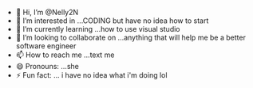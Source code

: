 - 👋 Hi, I’m @Nelly2N
- 👀 I’m interested in ...CODING but have no idea how to start
- 🌱 I’m currently learning ...how to use visual studio
- 💞️ I’m looking to collaborate on ...anything that will help me be a better software engineer 
- 📫 How to reach me ...text me
- 😄 Pronouns: ...she
- ⚡ Fun fact: ... i have no idea what i'm doing lol

<!---
Nelly2N/Nelly2N is a ✨ special ✨ repository because its `README.md` (this file) appears on your GitHub profile.
You can click the Preview link to take a look at your changes.
--->
